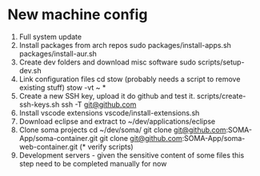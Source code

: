 # New machine config

1. Full system update
2. Install packages from arch repos
    sudo packages/install-apps.sh
    packages/install-aur.sh
3. Create dev folders and download misc software
    sudo scripts/setup-dev.sh
4. Link configuration files
    cd stow
    (probably needs a script to remove existing stuff)
    stow -vt ~ *
5. Create a new SSH key, upload it do github and test it.
    scripts/create-ssh-keys.sh
    ssh -T git@github.com
6. Install vscode extensions
    vscode/install-extensions.sh
7. Download eclipse and extract to
    ~/dev/applications/eclipse
8. Clone soma projects
    cd ~/dev/soma/
    git clone git@github.com:SOMA-App/soma-container.git
    git clone git@github.com:SOMA-App/soma-web-container.git (* verify scripts)
9. Development servers - given the sensitive content of some files this step need to be completed manually for now



